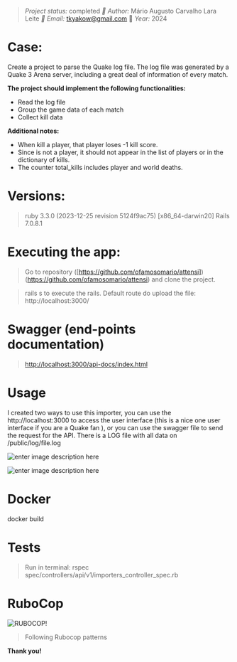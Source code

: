 > *Project status:* completed 
> *:busts_in_silhouette: Author:* Mário Augusto Carvalho Lara Leite
> *:email: Email:* tkyakow@gmail.com
> :date: *Year:* 2024

  
# Case:

Create a project to parse the Quake log file.
The log file was generated by a Quake 3 Arena server, including a great deal of information of every match.

  **The project should implement the following functionalities:**
  

 - Read the log file
 - Group the game data of each match
 - Collect kill data

**Additional notes:**
 - When <world> kill a player, that player loses -1 kill score.
 - Since <world> is not a player, it should not appear in the list of players or in the dictionary of kills.
 - The counter total_kills includes player and world deaths.

  
# Versions:

> ruby 3.3.0 (2023-12-25 revision 5124f9ac75) [x86_64-darwin20]
> Rails 7.0.8.1

  
# Executing the app:

> Go to repository ([https://github.com/ofamosomario/attensi])(https://github.com/ofamosomario/attensi) and clone the project. 

> rails s to execute the rails.
> Default route do upload the file: http://localhost:3000/

  
# Swagger (end-points documentation)

> [http://localhost:3000/api-docs/index.html](http://localhost:3000/api-docs/index.html)

# Usage
I created two ways to use this importer, you can use the http://localhost:3000 to access the user interface (this is a nice one user interface if you are a Quake fan ), or you can use the swagger file to send the request for the API. There is a LOG file with all data on /public/log/file.log 

![enter image description here](https://i.ibb.co/kcXygWP/Screen-Shot-2024-05-15-at-11-26-33.png)

![enter image description here](https://i.ibb.co/YyRg4H4/Screen-Shot-2024-05-15-at-11-26-45.png)
# Docker

docker build
  
# Tests

> Run in terminal: rspec spec/controllers/api/v1/importers_controller_spec.rb
  
# RuboCop


![RUBOCOP!](https://encrypted-tbn0.gstatic.com/images?q=tbn:ANd9GcTvMSFQaCKg10EWCRxKz6sQWiTpHbiMdqjbGA&usqp=CAU)


> Following Rubocop patterns

**Thank you!**
